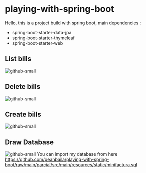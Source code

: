 # playing-with-spring-boot
Hello, this is a project build with spring boot, main dependencies :
- spring-boot-starter-data-jpa
- spring-boot-starter-thymeleaf
- spring-boot-starter-web

## List bills
![github-small](https://github.com/geanbaila/playing-with-spring-boot/raw/main/parcial/src/main/resources/static/listar.png)

## Delete bills
![github-small](https://github.com/geanbaila/playing-with-spring-boot/raw/main/parcial/src/main/resources/static/eliminar.png)

## Create bills
![github-small](https://github.com/geanbaila/playing-with-spring-boot/raw/main/parcial/src/main/resources/static/registrar.png)

## Draw Database
![github-small](https://github.com/geanbaila/playing-with-spring-boot/raw/main/parcial/src/main/resources/static/diagrama.png)
You can import my database from here https://github.com/geanbaila/playing-with-spring-boot/raw/main/parcial/src/main/resources/static/minifactura.sql